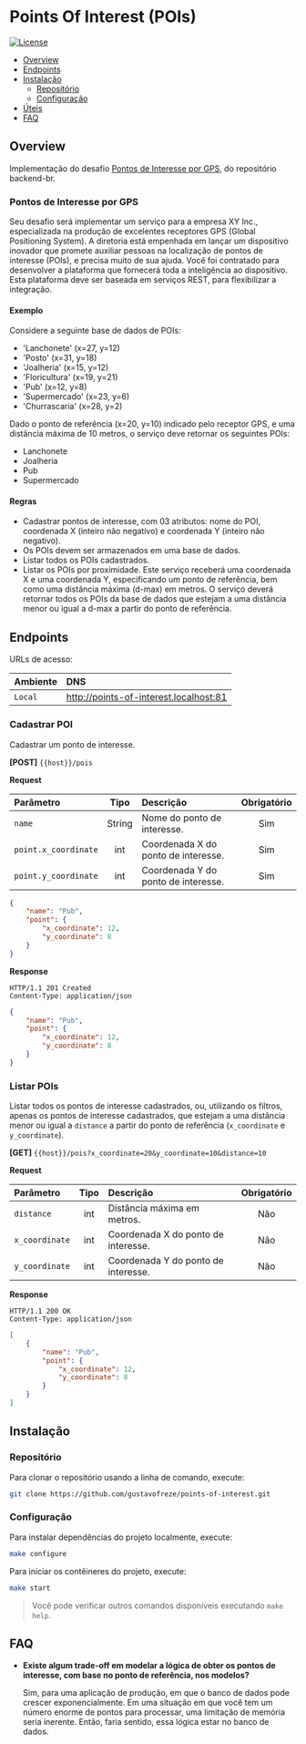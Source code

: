 # Points Of Interest (POIs)

[![License](https://img.shields.io/badge/license-MIT-green)](LICENSE)

* [Overview](#overview)
* [Endpoints](#endpoints)
* [Instalação](#installation)
    - [Repositório](#repository)
    - [Configuração](#configure)
* [Úteis](#useful)
* [FAQ](#faq)

<div id="overview"></div> 

## Overview

Implementação do desafio
[Pontos de Interesse por GPS](https://github.com/backend-br/desafios/blob/master/points-of-interest/PROBLEM.md),
do repositório backend-br.

### Pontos de Interesse por GPS

Seu desafio será implementar um serviço para a empresa XY Inc., especializada na produção de excelentes receptores
GPS (Global Positioning System).
A diretoria está empenhada em lançar um dispositivo inovador que promete auxiliar pessoas na localização de pontos de
interesse (POIs), e precisa muito de sua ajuda.
Você foi contratado para desenvolver a plataforma que fornecerá toda a inteligência ao dispositivo. Esta plataforma deve
ser baseada em serviços REST, para flexibilizar a integração.

#### Exemplo

Considere a seguinte base de dados de POIs:

- 'Lanchonete' (x=27, y=12)
- 'Posto' (x=31, y=18)
- 'Joalheria' (x=15, y=12)
- 'Floricultura' (x=19, y=21)
- 'Pub' (x=12, y=8)
- 'Supermercado' (x=23, y=6)
- 'Churrascaria' (x=28, y=2)

Dado o ponto de referência (x=20, y=10) indicado pelo receptor GPS, e uma distância máxima de 10 metros, o serviço deve
retornar os seguintes POIs:

- Lanchonete
- Joalheria
- Pub
- Supermercado

#### Regras

- Cadastrar pontos de interesse, com 03 atributos: nome do POI, coordenada X (inteiro não negativo)
  e coordenada Y (inteiro não negativo).
- Os POIs devem ser armazenados em uma base de dados.
- Listar todos os POIs cadastrados.
- Listar os POIs por proximidade. Este serviço receberá uma coordenada X e uma coordenada Y, especificando um ponto de
  referência, bem como uma distância máxima (d-max) em metros. O serviço deverá retornar todos os POIs da base de dados
  que estejam a uma distância menor ou igual a d-max a partir do ponto de referência.

<div id='endpoints'></div> 

## Endpoints

URLs de acesso:

| Ambiente | DNS                                    | 
|:---------|:---------------------------------------|
| `Local`  | http://points-of-interest.localhost:81 |

### Cadastrar POI

Cadastrar um ponto de interesse.

**[POST]** `{{host}}/pois`

**Request**

| Parâmetro            |  Tipo  | Descrição                           | Obrigatório |
|:---------------------|:------:|:------------------------------------|:-----------:|
| `name`               | String | Nome do ponto de interesse.         |     Sim     |    
| `point.x_coordinate` |  int   | Coordenada X do ponto de interesse. |     Sim     |             
| `point.y_coordinate` |  int   | Coordenada Y do ponto de interesse. |     Sim     |

```json
{
    "name": "Pub",
    "point": {
        "x_coordinate": 12,
        "y_coordinate": 8
    }
}
```

**Response**

```
HTTP/1.1 201 Created
Content-Type: application/json
```

```json
{
    "name": "Pub",
    "point": {
        "x_coordinate": 12,
        "y_coordinate": 8
    }
}
```

### Listar POIs

Listar todos os pontos de interesse cadastrados, ou, utilizando os filtros, apenas os pontos de interesse cadastrados,
que estejam a uma distância menor ou igual a `distance` a partir do ponto de referência (`x_coordinate`
e `y_coordinate`).

**[GET]** `{{host}}/pois?x_coordinate=20&y_coordinate=10&distance=10`

**Request**

| Parâmetro      | Tipo | Descrição                           | Obrigatório |
|:---------------|:----:|:------------------------------------|:-----------:|
| `distance`     | int  | Distância máxima em metros.         |     Não     |             
| `x_coordinate` | int  | Coordenada X do ponto de interesse. |     Não     |             
| `y_coordinate` | int  | Coordenada Y do ponto de interesse. |     Não     |

**Response**

```
HTTP/1.1 200 OK
Content-Type: application/json
```

```json
[
    {
        "name": "Pub",
        "point": {
            "x_coordinate": 12,
            "y_coordinate": 8
        }
    }
]
```

<div id='installation'></div> 

## Instalação

<div id='repository'></div> 

### Repositório

Para clonar o repositório usando a linha de comando, execute:

```bash
git clone https://github.com/gustavofreze/points-of-interest.git
```

<div id='configure'></div> 

### Configuração

Para instalar dependências do projeto localmente, execute:

```bash
make configure
```

Para iniciar os contêineres do projeto, execute:

```bash
make start
```

> Você pode verificar outros comandos disponíveis executando `make help`.

<div id='faq'></div> 

## FAQ

- **Existe algum trade-off em modelar a lógica de obter os pontos de interesse, com base no ponto de referência, nos
  modelos?**

  Sim, para uma aplicação de produção, em que o banco de dados pode crescer exponencialmente. Em uma situação em que
  você tem um número enorme de pontos para processar, uma limitação de memória seria inerente. Então, faria sentido,
  essa lógica estar no banco de dados.
